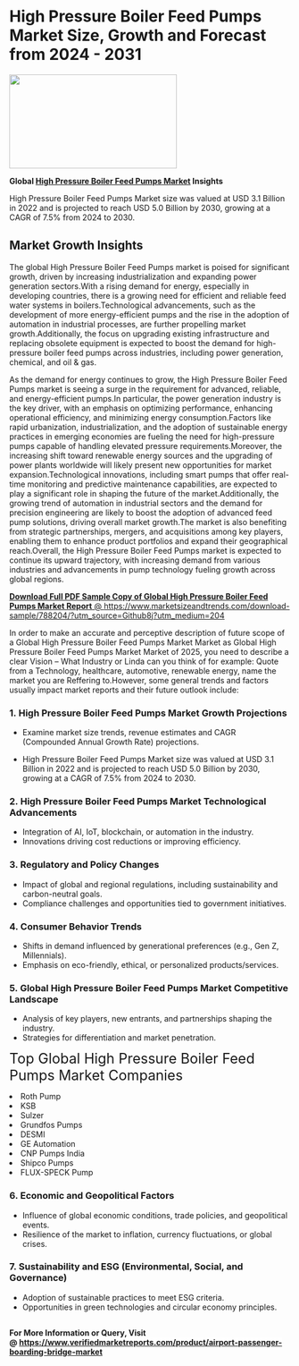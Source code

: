 <H1>High Pressure Boiler Feed Pumps Market Size, Growth and Forecast from 2024 - 2031</H1><img class="aligncenter size-medium wp-image-584254" src="https://thirdeyenews.in/wp-content/uploads/2024/09/Global-Market-Research-300x168.jpeg" alt="" width="300" height="168" /><p><strong>Global&nbsp;<a href="https://www.marketsizeandtrends.com/download-sample/788204/?utm_source=Github8j?utm_medium=204">High Pressure Boiler Feed Pumps Market</a> Insights</strong></p><p>High Pressure Boiler Feed Pumps Market size was valued at USD 3.1 Billion in 2022 and is projected to reach USD 5.0 Billion by 2030, growing at a CAGR of 7.5% from 2024 to 2030.</p><p><h2>Market Growth Insights</h2> <p>The global High Pressure Boiler Feed Pumps market is poised for significant growth, driven by increasing industrialization and expanding power generation sectors.With a rising demand for energy, especially in developing countries, there is a growing need for efficient and reliable feed water systems in boilers.Technological advancements, such as the development of more energy-efficient pumps and the rise in the adoption of automation in industrial processes, are further propelling market growth.Additionally, the focus on upgrading existing infrastructure and replacing obsolete equipment is expected to boost the demand for high-pressure boiler feed pumps across industries, including power generation, chemical, and oil & gas.</p> <p><a href="#"></a></p> <p>As the demand for energy continues to grow, the High Pressure Boiler Feed Pumps market is seeing a surge in the requirement for advanced, reliable, and energy-efficient pumps.In particular, the power generation industry is the key driver, with an emphasis on optimizing performance, enhancing operational efficiency, and minimizing energy consumption.Factors like rapid urbanization, industrialization, and the adoption of sustainable energy practices in emerging economies are fueling the need for high-pressure pumps capable of handling elevated pressure requirements.Moreover, the increasing shift toward renewable energy sources and the upgrading of power plants worldwide will likely present new opportunities for market expansion.Technological innovations, including smart pumps that offer real-time monitoring and predictive maintenance capabilities, are expected to play a significant role in shaping the future of the market.Additionally, the growing trend of automation in industrial sectors and the demand for precision engineering are likely to boost the adoption of advanced feed pump solutions, driving overall market growth.The market is also benefiting from strategic partnerships, mergers, and acquisitions among key players, enabling them to enhance product portfolios and expand their geographical reach.Overall, the High Pressure Boiler Feed Pumps market is expected to continue its upward trajectory, with increasing demand from various industries and advancements in pump technology fueling growth across global regions.</p> <p><a href="#"></p><p><span class=""><strong>Download Full PDF Sample Copy of Global High Pressure Boiler Feed Pumps Market Report</strong> @ <a href="https://www.marketsizeandtrends.com/download-sample/788204/?utm_source=Github8j?utm_medium=204" target="_blank">https://www.marketsizeandtrends.com/download-sample/788204/?utm_source=Github8j?utm_medium=204</a></span></p><p>In order to make an accurate and perceptive description of future scope of a Global&nbsp;High Pressure Boiler Feed Pumps Market Market as Global&nbsp;High Pressure Boiler Feed Pumps Market Market of 2025, you need to describe a clear Vision &ndash; What Industry or Linda can you think of for example: Quote from a Technology, healthcare, automotive, renewable energy, name the market you are Reffering to.However, some general trends and factors usually impact market reports and their future outlook include:</p><h3>1.&nbsp;<strong>High Pressure Boiler Feed Pumps Market Growth Projections</strong></h3><ul><li>Examine market size trends, revenue estimates and CAGR (Compounded Annual Growth Rate) projections.</li><li><p>High Pressure Boiler Feed Pumps Market size was valued at USD 3.1 Billion in 2022 and is projected to reach USD 5.0 Billion by 2030, growing at a CAGR of 7.5% from 2024 to 2030.</p></li></ul><h3>2.&nbsp;<strong>High Pressure Boiler Feed Pumps Market Technological Advancements</strong></h3><ul><li>Integration of AI, IoT, blockchain, or automation in the industry.</li><li>Innovations driving cost reductions or improving efficiency.</li></ul><h3>3.&nbsp;<strong>Regulatory and Policy Changes</strong></h3><ul><li>Impact of global and regional regulations, including sustainability and carbon-neutral goals.</li><li>Compliance challenges and opportunities tied to government initiatives.</li></ul><h3>4.&nbsp;<strong>Consumer Behavior Trends</strong></h3><ul><li>Shifts in demand influenced by generational preferences (e.g., Gen Z, Millennials).</li><li>Emphasis on eco-friendly, ethical, or personalized products/services.</li></ul><h3>5.&nbsp;<strong>Global High Pressure Boiler Feed Pumps Market Competitive Landscape</strong></h3><ul><li>Analysis of key players, new entrants, and partnerships shaping the industry.</li><li>Strategies for differentiation and market penetration.</li></ul><p data-pm-slice="1 1 []"><span style="color: inherit; font-family: inherit; font-size: 25px;">Top Global High Pressure Boiler Feed Pumps Market Companies</span></p><div class="" data-test-id=""><p><li>Roth Pump</li><li> KSB</li><li> Sulzer</li><li> Grundfos Pumps</li><li> DESMI</li><li> GE Automation</li><li> CNP Pumps India</li><li> Shipco Pumps</li><li> FLUX-SPECK Pump</li></p></div><h3>6.&nbsp;<strong>Economic and Geopolitical Factors</strong></h3><ul><li>Influence of global economic conditions, trade policies, and geopolitical events.</li><li>Resilience of the market to inflation, currency fluctuations, or global crises.</li></ul><h3>7.&nbsp;<strong>Sustainability and ESG (Environmental, Social, and Governance)</strong></h3><ul><li>Adoption of sustainable practices to meet ESG criteria.</li><li>Opportunities in green technologies and circular economy principles.</li></ul><h2><strong style="font-size: 14px;">For More Information or Query, Visit @&nbsp;</strong><a style="background-color: #ffffff; font-size: 14px;" href="https://www.marketsizeandtrends.com/report/high-pressure-boiler-feed-pumps-market/" target="_blank">https://www.verifiedmarketreports.com/product/airport-passenger-boarding-bridge-market</a></h2>
